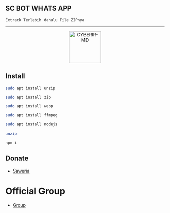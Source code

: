 ## SC BOT WHATS APP

 	Extrack Terlebih dahulu File ZIPnya
-----------------------------------------------------

<p align="center">
<img src="https://github.com/zeeoneofficial/Haruka-Md/blob/v1/media/Haruka.jpg" alt="CYBERIR-MD" width="100"/>


## Install

```bash
sudo apt install unzip 
```
```bash
sudo apt install zip
```
```bash
sudo apt install webp
```
```bash
sudo apt install ffmpeg
```
```bash
sudo apt install nodejs
```
```bash
unzip 
```
```bash
npm i
```

## Donate
- [Saweria](https://saweria.co/arthasyarif)


# Official Group
- [Group](##)

